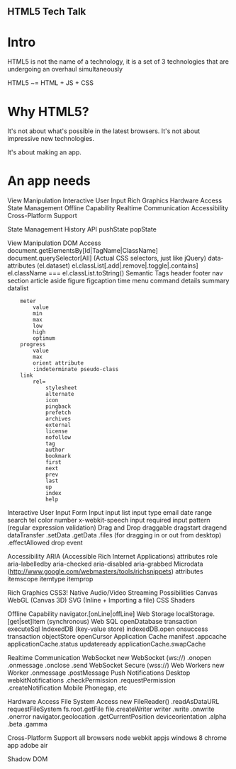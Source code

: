 HTML5 Tech Talk
---------------

# Intro

HTML5 is not the name of a technology,
it is a set of 3 technologies that are
undergoing an overhaul simultaneously

HTML5 ~= HTML + JS + CSS


# Why HTML5?

It's not about what's possible in the latest browsers.
It's not about impressive new technologies.

It's about making an app.

# An app needs
View Manipulation
Interactive User Input
Rich Graphics
Hardware Access
State Management
Offline Capability
Realtime Communication
Accessibility
Cross-Platform Support

State Management
    History API
        pushState
        popState

View Manipulation
    DOM Access
        document.getElementsBy[Id|TagName|ClassName]
        document.querySelector[All] (Actual CSS selectors, just like jQuery)
        data- attributes (el.dataset)
        el.classList[.add|.remove|.toggle|.contains]
        el.className === el.classList.toString()
    Semantic Tags
        header
        footer
        nav
        section
        article
        aside
        figure
        figcaption
        time
        menu
        command
        details
        summary
        datalist

        meter
            value
            min
            max
            low
            high
            optimum
        progress
            value
            max
            orient attribute
            :indeterminate pseudo-class
        link
            rel=
                stylesheet
                alternate
                icon
                pingback
                prefetch
                archives
                external
                license
                nofollow
                tag
                author
                bookmark
                first
                next
                prev
                last
                up
                index
                help

Interactive User Input
    Form Input
        input list
        input type
            email
            date
            range
            search
            tel
            color
            number
            x-webkit-speech
        input required
        input pattern (regular expression validation)
    Drag and Drop
        draggable
        dragstart
        dragend
        dataTransfer
            .setData
            .getData
            .files (for dragging in or out from desktop)
            .effectAllowed
        drop event

Accessibility
    ARIA (Accessible Rich Internet Applications) attributes
        role
        aria-labelledby
        aria-checked
        aria-disabled
        aria-grabbed
    Microdata (http://www.google.com/webmasters/tools/richsnippets) attributes
        itemscope
        itemtype
        itemprop

Rich Graphics
    CSS3!
    Native Audio/Video
    Streaming Possibilities
    Canvas
    WebGL (Canvas 3D)
    SVG (Inline + Importing a file)
    CSS Shaders

Offline Capability
    navigator.[onLine|offLine]
    Web Storage
        localStorage.[get|set]Item (synchronous)
    Web SQL
        openDatabase
        transaction
        executeSql
    IndexedDB (key-value store)
        indexedDB.open
        onsuccess
        transaction
        objectStore
        openCursor
    Application Cache
        manifest
        .appcache
        applicationCache.status
        updateready
        applicationCache.swapCache

Realtime Communication
    WebSocket
        new WebSocket (ws://)
            .onopen
            .onmessage
            .onclose
            .send
        WebSocket Secure (wss://)
    Web Workers
        new Worker
            .onmessage
            .postMessage
    Push Notifications
        Desktop
            webkitNotifications
                .checkPermission
                .requestPermission
                .createNotification
        Mobile
            Phonegap, etc

Hardware Access
    File System Access
        new FileReader()
            .readAsDataURL
        requestFileSystem
            fs.root.getFile
            file.createWriter
            writer
                .write
                .onwrite
                .onerror
    navigator.geolocation
        .getCurrentPosition
    deviceorientation
        .alpha
        .beta
        .gamma

Cross-Platform Support
    all browsers
    node webkit appjs
    windows 8
    chrome app
    adobe air

Shadow DOM
